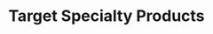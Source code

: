 ---
title: "Target Specialty Products"
url: /tempe/target-specialty-products/
shop: Landwirtschaftlich
---